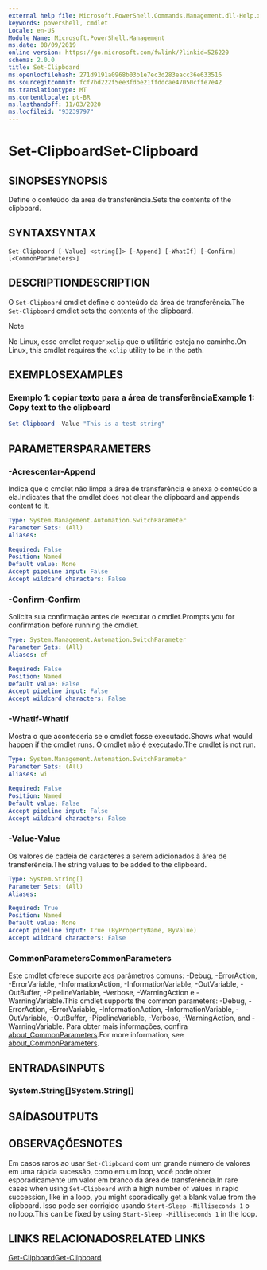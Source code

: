 ```yaml
---
external help file: Microsoft.PowerShell.Commands.Management.dll-Help.xml
keywords: powershell, cmdlet
Locale: en-US
Module Name: Microsoft.PowerShell.Management
ms.date: 08/09/2019
online version: https://go.microsoft.com/fwlink/?linkid=526220
schema: 2.0.0
title: Set-Clipboard
ms.openlocfilehash: 271d9191a0968b03b1e7ec3d283eacc36e633516
ms.sourcegitcommit: fcf7bd222f5ee3fdbe21ffddcae47050cffe7e42
ms.translationtype: MT
ms.contentlocale: pt-BR
ms.lasthandoff: 11/03/2020
ms.locfileid: "93239797"
---
```

# <span data-ttu-id="16101-103">Set-Clipboard</span><span class="sxs-lookup"><span data-stu-id="16101-103">Set-Clipboard</span></span>

## <span data-ttu-id="16101-104">SINOPSE</span><span class="sxs-lookup"><span data-stu-id="16101-104">SYNOPSIS</span></span>
<span data-ttu-id="16101-105">Define o conteúdo da área de transferência.</span><span class="sxs-lookup"><span data-stu-id="16101-105">Sets the contents of the clipboard.</span></span>

## <span data-ttu-id="16101-106">SYNTAX</span><span class="sxs-lookup"><span data-stu-id="16101-106">SYNTAX</span></span>

```
Set-Clipboard [-Value] <string[]> [-Append] [-WhatIf] [-Confirm] [<CommonParameters>]
```

## <span data-ttu-id="16101-107">DESCRIPTION</span><span class="sxs-lookup"><span data-stu-id="16101-107">DESCRIPTION</span></span>

<span data-ttu-id="16101-108">O `Set-Clipboard` cmdlet define o conteúdo da área de transferência.</span><span class="sxs-lookup"><span data-stu-id="16101-108">The `Set-Clipboard` cmdlet sets the contents of the clipboard.</span></span>

> [!NOTE]
> <span data-ttu-id="16101-109">No Linux, esse cmdlet requer `xclip` que o utilitário esteja no caminho.</span><span class="sxs-lookup"><span data-stu-id="16101-109">On Linux, this cmdlet requires the `xclip` utility to be in the path.</span></span>

## <span data-ttu-id="16101-110">EXEMPLOS</span><span class="sxs-lookup"><span data-stu-id="16101-110">EXAMPLES</span></span>

### <span data-ttu-id="16101-111">Exemplo 1: copiar texto para a área de transferência</span><span class="sxs-lookup"><span data-stu-id="16101-111">Example 1: Copy text to the clipboard</span></span>

```powershell
Set-Clipboard -Value "This is a test string"
```

## <span data-ttu-id="16101-112">PARAMETERS</span><span class="sxs-lookup"><span data-stu-id="16101-112">PARAMETERS</span></span>

### <span data-ttu-id="16101-113">-Acrescentar</span><span class="sxs-lookup"><span data-stu-id="16101-113">-Append</span></span>

<span data-ttu-id="16101-114">Indica que o cmdlet não limpa a área de transferência e anexa o conteúdo a ela.</span><span class="sxs-lookup"><span data-stu-id="16101-114">Indicates that the cmdlet does not clear the clipboard and appends content to it.</span></span>

```yaml
Type: System.Management.Automation.SwitchParameter
Parameter Sets: (All)
Aliases:

Required: False
Position: Named
Default value: None
Accept pipeline input: False
Accept wildcard characters: False
```

### <span data-ttu-id="16101-115">-Confirm</span><span class="sxs-lookup"><span data-stu-id="16101-115">-Confirm</span></span>

<span data-ttu-id="16101-116">Solicita sua confirmação antes de executar o cmdlet.</span><span class="sxs-lookup"><span data-stu-id="16101-116">Prompts you for confirmation before running the cmdlet.</span></span>

```yaml
Type: System.Management.Automation.SwitchParameter
Parameter Sets: (All)
Aliases: cf

Required: False
Position: Named
Default value: False
Accept pipeline input: False
Accept wildcard characters: False
```

### <span data-ttu-id="16101-117">-WhatIf</span><span class="sxs-lookup"><span data-stu-id="16101-117">-WhatIf</span></span>

<span data-ttu-id="16101-118">Mostra o que aconteceria se o cmdlet fosse executado.</span><span class="sxs-lookup"><span data-stu-id="16101-118">Shows what would happen if the cmdlet runs.</span></span> <span data-ttu-id="16101-119">O cmdlet não é executado.</span><span class="sxs-lookup"><span data-stu-id="16101-119">The cmdlet is not run.</span></span>

```yaml
Type: System.Management.Automation.SwitchParameter
Parameter Sets: (All)
Aliases: wi

Required: False
Position: Named
Default value: False
Accept pipeline input: False
Accept wildcard characters: False
```

### <span data-ttu-id="16101-120">-Value</span><span class="sxs-lookup"><span data-stu-id="16101-120">-Value</span></span>

<span data-ttu-id="16101-121">Os valores de cadeia de caracteres a serem adicionados à área de transferência.</span><span class="sxs-lookup"><span data-stu-id="16101-121">The string values to be added to the clipboard.</span></span>

```yaml
Type: System.String[]
Parameter Sets: (All)
Aliases:

Required: True
Position: Named
Default value: None
Accept pipeline input: True (ByPropertyName, ByValue)
Accept wildcard characters: False
```

### <span data-ttu-id="16101-122">CommonParameters</span><span class="sxs-lookup"><span data-stu-id="16101-122">CommonParameters</span></span>

<span data-ttu-id="16101-123">Este cmdlet oferece suporte aos parâmetros comuns: -Debug, -ErrorAction, -ErrorVariable, -InformationAction, -InformationVariable, -OutVariable, -OutBuffer, -PipelineVariable, -Verbose, -WarningAction e -WarningVariable.</span><span class="sxs-lookup"><span data-stu-id="16101-123">This cmdlet supports the common parameters: -Debug, -ErrorAction, -ErrorVariable, -InformationAction, -InformationVariable, -OutVariable, -OutBuffer, -PipelineVariable, -Verbose, -WarningAction, and -WarningVariable.</span></span> <span data-ttu-id="16101-124">Para obter mais informações, confira [about_CommonParameters](https://go.microsoft.com/fwlink/?LinkID=113216).</span><span class="sxs-lookup"><span data-stu-id="16101-124">For more information, see [about_CommonParameters](https://go.microsoft.com/fwlink/?LinkID=113216).</span></span>

## <span data-ttu-id="16101-125">ENTRADAS</span><span class="sxs-lookup"><span data-stu-id="16101-125">INPUTS</span></span>

### <span data-ttu-id="16101-126">System.String[]</span><span class="sxs-lookup"><span data-stu-id="16101-126">System.String[]</span></span>

## <span data-ttu-id="16101-127">SAÍDAS</span><span class="sxs-lookup"><span data-stu-id="16101-127">OUTPUTS</span></span>

## <span data-ttu-id="16101-128">OBSERVAÇÕES</span><span class="sxs-lookup"><span data-stu-id="16101-128">NOTES</span></span>

<span data-ttu-id="16101-129">Em casos raros ao usar `Set-Clipboard` com um grande número de valores em uma rápida sucessão, como em um loop, você pode obter esporadicamente um valor em branco da área de transferência.</span><span class="sxs-lookup"><span data-stu-id="16101-129">In rare cases when using `Set-Clipboard` with a high number of values in rapid succession, like in a loop, you might sporadically get a blank value from the clipboard.</span></span> <span data-ttu-id="16101-130">Isso pode ser corrigido usando `Start-Sleep -Milliseconds 1` o no loop.</span><span class="sxs-lookup"><span data-stu-id="16101-130">This can be fixed by using `Start-Sleep -Milliseconds 1` in the loop.</span></span>

## <span data-ttu-id="16101-131">LINKS RELACIONADOS</span><span class="sxs-lookup"><span data-stu-id="16101-131">RELATED LINKS</span></span>

[<span data-ttu-id="16101-132">Get-Clipboard</span><span class="sxs-lookup"><span data-stu-id="16101-132">Get-Clipboard</span></span>](Get-Clipboard.md)
